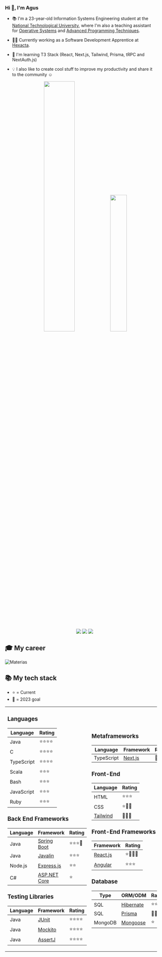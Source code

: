 ### Hi 👋, I'm Agus

- 📚 I'm a 23-year-old Information Systems Engineering student at the [National Technological University](http://www.sistemas.frba.utn.edu.ar/), where I'm also a teaching assistant for [Operative Systems](https://www.utnso.com.ar/) and [Advanced Programming Techniques](https://tadp-utn-frba.github.io/).

- 👨‍💻 Currently working as a Software Development Apprentice at [Hexacta](https://careers.hexacta.com/).

- 🌱 I'm learning T3 Stack (React, Next.js, Tailwind, Prisma, tRPC and NextAuth.js)

- 💡 I also like to create cool stuff to improve my productivity and share it to the community ☺️

  <p align="center">
  <img width="46%" src="https://github-readme-stats.vercel.app/api?username=RaniAgus&show_icons=true&bg_color=0d1117&theme=github_dark&include_all_commits=true&count_private=true"/>
  <img width="34%" src="https://github-readme-stats.vercel.app/api/top-langs/?username=RaniAgus&layout=compact&langs_count=8&theme=github_dark"/>
  </p>

  <p align="center">
  <a href="https://gitstats.me/RaniAgus"><img src="https://img.shields.io/badge/-RaniAgus-black?style=flat&labelColor=black&logo=github&logoColor=white"/></a>
  <a href="https://www.linkedin.com/in/agusranieri/"><img src="https://img.shields.io/badge/-Agustin%20Ranieri%20-0077B5?style=flat&logo=Linkedin&logoColor=white"/></a>
  <a href="mailto:aguseranieri@gmail.com"><img src="https://img.shields.io/badge/-aguseranieri@gmail.com-D14836?style=flat&logo=Gmail&logoColor=white"/></a>
  </p>

## 🎓 My career

![Materias](https://user-images.githubusercontent.com/39303639/222928809-e4148f69-ec2f-4993-9e57-dc289a4f8e13.png)

## 📚 My tech stack

- ⭐ = Current
- 🎯 = 2023 goal


<table>
  <tr>
    <td>
  
### Languages

| Language   | Rating     |
| ---------- | ---------- |
| Java       | ⭐⭐⭐⭐   |
| C          | ⭐⭐⭐⭐   |
| TypeScript | ⭐⭐⭐⭐   |
| Scala      | ⭐⭐⭐     |
| Bash       | ⭐⭐⭐     |
| JavaScript | ⭐⭐⭐     |
| Ruby       | ⭐⭐⭐     |
      
### Back End Frameworks

| Language | Framework                                                     | Rating    |
| -------- | ------------------------------------------------------------- | --------- |
| Java     | [Spring Boot](https://github.com/spring-projects/spring-boot) | ⭐⭐⭐🎯  |
| Java     | [Javalin](https://github.com/javalin/javalin)                 | ⭐⭐⭐    |
| Node.js  | [Express.js](https://github.com/expressjs/express)            | ⭐⭐      | 
| C#       | [ASP.NET Core](https://github.com/dotnet/aspnetcore)          | ⭐        |

### Testing Libraries
      
| Language | Framework                                     | Rating    |
| -------- | --------------------------------------------- | --------- |
| Java     | [JUnit](https://github.com/junit-team/junit5) | ⭐⭐⭐⭐ |
| Java     | [Mockito](https://github.com/mockito/mockito) | ⭐⭐⭐⭐ |
| Java     | [AssertJ](https://github.com/assertj/assertj) | ⭐⭐⭐⭐ |
      
   </td>
   <td>
 
### Metaframeworks

| Language   | Framework                                    | Rating |
| ---------- | -------------------------------------------- | ------ |
| TypeScript | [Next.js](https://github.com/vercel/next.js) | 🎯🎯🎯 |

### Front-End

| Language                                                | Rating   | 
| ------------------------------------------------------- | -------- |
| HTML                                                    | ⭐⭐⭐   | 
| CSS                                                     | ⭐🎯🎯   |
| [Tailwind](https://github.com/tailwindlabs/tailwindcss) | 🎯🎯🎯   | 

### Front-End Frameworks

| Framework                                      | Rating   |
| ---------------------------------------------- | -------- |
| [React.js](https://github.com/facebook/react)  | ⭐🎯🎯🎯 |
| [Angular](https://github.com/angular/angular)  | ⭐⭐⭐   |

### Database

| Type    | ORM/ODM                                                 | Rating   |
| ------- | ------------------------------------------------------- | -------- |
| SQL     | [Hibernate](https://github.com/hibernate/hibernate-orm) | ⭐⭐⭐⭐ |
| SQL     | [Prisma](https://github.com/prisma/prisma)              | 🎯🎯🎯   | 
| MongoDB | [Mongoose](https://github.com/Automattic/mongoose)      | ⭐       |

   </td>
   <td>

### Dev Ops

| Technology | Rating     |
| ---------- | ---------- |
| Git        | ⭐⭐⭐⭐⭐ |
| Docker     | ⭐⭐⭐⭐   |
| Nginx      | ⭐🎯       |
| AWS        | 🎯🎯       |
| Kubernetes | 🎯🎯       |

### Build Tools
     
| Tool     | Rating   |
| -------- | -------- |
| Maven    | ⭐⭐⭐⭐ | 
| Makefile | ⭐⭐⭐⭐ | 
| CMake    | ⭐⭐⭐   |

### Libraries

| Language   | Library                                                | Rating   |
|------------| ------------------------------------------------------ | -------- |
| TypeScript | [Discord.js](https://github.com/discordjs/discord.js)  | ⭐⭐⭐⭐ |
| TypeScript | [RxJS](https://github.com/ReactiveX/rxjs)              | ⭐⭐⭐   |
| TypeScript | [tRPC](https://github.com/trpc/trpc)                   | 🎯🎯🎯   |
| TypeScript | [NextAuth.js](https://github.com/nextauthjs/next-auth) | 🎯🎯🎯   |
| Java       | [Google Guice](https://github.com/google/guice)        | ⭐⭐     | 

  </td>
 </tr>
</table>
